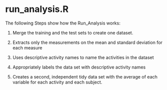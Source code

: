 # run_analysis.R

The following Steps show how the Run_Analysis works:

1. Merge the training and the test sets to create one dataset.

2. Extracts only the measurements on the mean and standard deviation for each measure

3. Uses descriptive activity names to name the activities in the dataset

4. Appropriately labels the data set with descriptive activity names

5. Creates a second, independent tidy data set with the average of each variable for each activity and each subject.



